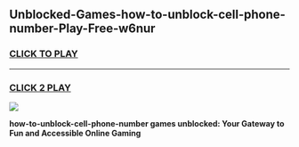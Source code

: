 
## Unblocked-Games-how-to-unblock-cell-phone-number-Play-Free-w6nur
<h3>
<a href="https://premium76.site?title=how-to-unblock-cell-phone-number&ref=18A1">CLICK TO PLAY</a></h3>
<hr>

<h3>
<a href="https://premium76.site?title=how-to-unblock-cell-phone-number&ref=18A1">CLICK 2 PLAY</a>
  
</h3>

<a href="https://premium76.site?title=how-to-unblock-cell-phone-number&ref=18A1"><img src="https://clearcache.store/games.png"></a>


**how-to-unblock-cell-phone-number games unblocked: Your Gateway to Fun and Accessible Online Gaming**
